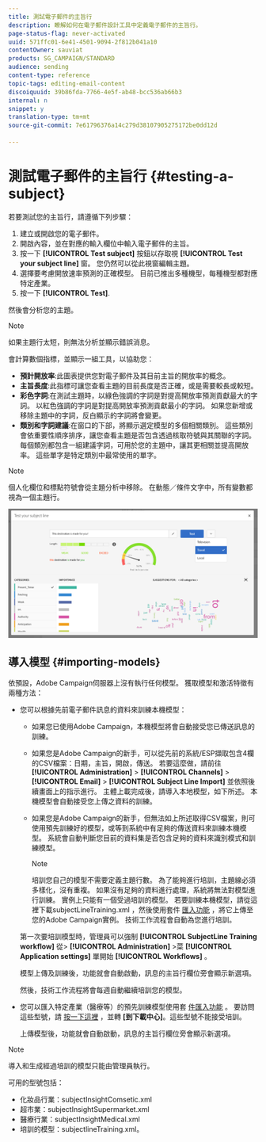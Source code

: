 ```yaml
---
title: 測試電子郵件的主旨行
description: 瞭解如何在電子郵件設計工具中定義電子郵件的主旨行。
page-status-flag: never-activated
uuid: 571ffc01-6e41-4501-9094-2f812b041a10
contentOwner: sauviat
products: SG_CAMPAIGN/STANDARD
audience: sending
content-type: reference
topic-tags: editing-email-content
discoiquuid: 39b86fda-7766-4e5f-ab48-bcc536ab66b3
internal: n
snippet: y
translation-type: tm+mt
source-git-commit: 7e61796376a14c279d38107905275172be0dd12d

---
```


# 測試電子郵件的主旨行 {#testing-a-subject}

若要測試您的主旨行，請遵循下列步驟：

1. 建立或開啟您的電子郵件。
1. 開啟內容，並在對應的輸入欄位中輸入電子郵件的主旨。
1. 按一下 **[!UICONTROL Test subject]** 按鈕以存取視 **[!UICONTROL Test your subject line]** 窗。 您仍然可以從此視窗編輯主題。
1. 選擇要考慮開放速率預測的正確模型。 目前已推出多種機型，每種機型都對應特定產業。
1. 按一下 **[!UICONTROL Test]**.

然後會分析您的主題。

>[!NOTE]
>
>如果主題行太短，則無法分析並顯示錯誤消息。

會計算數個指標，並顯示一組工具，以協助您：

* **預計開放率**:此圖表提供您對電子郵件及其目前主旨的開放率的概念。
* **主旨長度**:此指標可讓您查看主題的目前長度是否正確，或是需要較長或較短。
* **彩色字詞**:在測試主題時，以綠色強調的字詞是對提高開放率預測貢獻最大的字詞。 以紅色強調的字詞是對提高開放率預測貢獻最小的字詞。 如果您新增或移除主題中的字詞，反白顯示的字詞將會變更。
* **類別和字詞建議**:在窗口的下部，將顯示選定模型的多個相關類別。 這些類別會依重要性順序排序，讓您查看主題是否包含透過核取符號與其關聯的字詞。 每個類別都包含一組建議字詞，可用於您的主題中，讓其更相關並提高開放率。 這些單字是特定類別中最常使用的單字。

>[!NOTE]
>
>個人化欄位和標點符號會從主題分析中移除。 在動態／條件文字中，所有變數都視為一個主題行。

![](assets/predictive_subject_line_example.png)

## 導入模型 {#importing-models}

依預設，Adobe Campaign伺服器上沒有執行任何模型。 獲取模型和激活特徵有兩種方法：

* 您可以根據先前電子郵件訊息的資料來訓練本機模型：

   * 如果您已使用Adobe Campaign，本機模型將會自動接受您已傳送訊息的訓練。
   * 如果您是Adobe Campaign的新手，可以從先前的系統/ESP擷取包含4欄的CSV檔案：日期，主旨，開啟，傳送。 若要這麼做，請前往 **[!UICONTROL Administration]** > **[!UICONTROL Channels]** > **[!UICONTROL Email]** > **[!UICONTROL Subject Line Import]** 並依照後續畫面上的指示進行。 主體上載完成後，請導入本地模型，如下所述。 本機模型會自動接受您上傳之資料的訓練。
   * 如果您是Adobe Campaign的新手，但無法如上所述取得CSV檔案，則可使用預先訓練好的模型，或等到系統中有足夠的傳送資料來訓練本機模型。 系統會自動判斷您目前的資料集是否包含足夠的資料來識別模式和訓練模型。

      >[!NOTE]
      >
      >培訓您自己的模型不需要定義主題行數。 為了能夠進行培訓，主題線必須多樣化，沒有重複。 如果沒有足夠的資料進行處理，系統將無法對模型進行訓練。 實例上只能有一個受過培訓的模型。
   若要訓練本機模型，請從這裡下載subjectLineTraining.xml [](https://support.neolane.net/webApp/downloadCenter?__userConfig=psaDownloadCenter) ，然後使用套件 [匯入功能](../../automating/using/managing-packages.md) ，將它上傳至您的Adobe Campaign實例。 技術工作流程會自動為您進行培訓。

   第一次要培訓模型時，管理員可以強制 **[!UICONTROL SubjectLine Training workflow]** 從> **[!UICONTROL Administration]** >菜 **[!UICONTROL Application settings]** 單開始 **[!UICONTROL Workflows]** 。

   模型上傳及訓練後，功能就會自動啟動，訊息的主旨行欄位旁會顯示新選項。

   然後，技術工作流程將會每週自動繼續培訓您的模型。

* 您可以匯入特定產業（醫療等）的預先訓練模型使用套 [件匯入功能](../../automating/using/managing-packages.md) 。 要訪問這些型號，請 [按一下這裡](https://support.neolane.net/webApp/extranetLogin) ，並轉 **[到下載中心]**。這些型號不能接受培訓。

   上傳模型後，功能就會自動啟動，訊息的主旨行欄位旁會顯示新選項。

>[!NOTE]
>
>導入和生成經過培訓的模型只能由管理員執行。

可用的型號包括：

* 化妝品行業：subjectInsightComsetic.xml
* 超市業：subjectInsightSupermarket.xml
* 醫療行業：subjectInsightMedical.xml
* 培訓的模型：subjectlineTraining.xml。
